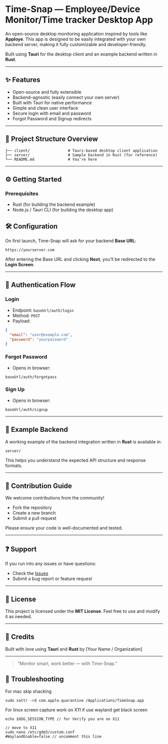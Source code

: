 # Time-Snap — Employee/Device Monitor/Time tracker Desktop App

An open-source desktop monitoring application inspired by tools like **Apploye**. This app is designed to be easily integrated with your own backend server, making it fully customizable and developer-friendly.

Built using **Tauri** for the desktop client and an example backend written in **Rust**.

---

## ✨ Features

* Open-source and fully extensible
* Backend-agnostic (easily connect your own server)
* Built with Tauri for native performance
* Simple and clean user interface
* Secure login with email and password
* Forgot Password and Signup redirects

---

## 📁 Project Structure Overview

```
├── client/                 # Tauri-based desktop client application
├── server/                 # Sample backend in Rust (for reference)
└── README.md               # You're here
```

---

## ⚙️ Getting Started

### Prerequisites

* Rust (for building the backend example)
* Node.js / Tauri CLI (for building the desktop app)


## 🛠️ Configuration

On first launch, Time-Snap will ask for your backend **Base URL**:

```
https://yourserver.com
```

After entering the Base URL and clicking **Next**, you'll be redirected to the **Login Screen**.

---

## 🔑 Authentication Flow

### Login

* Endpoint: `baseUrl/auth/login`
* Method: `POST`
* Payload:

```json
{
  "email": "user@example.com",
  "password": "yourpassword"
}
```

### Forgot Password

* Opens in browser:

```
baseUrl/auth/forgotpass
```

### Sign Up

* Opens in browser:

```
baseUrl/auth/signup
```

---

## 🚀 Example Backend

A working example of the backend integration written in **Rust** is available in:

```
server/
```

This helps you understand the expected API structure and response formats.

---

## 🚧 Contribution Guide

We welcome contributions from the community!

* Fork the repository
* Create a new branch
* Submit a pull request

Please ensure your code is well-documented and tested.

---

## ❓ Support

If you run into any issues or have questions:

* Check the [Issues](https://github.com/your-username/time-snap/issues)
* Submit a bug report or feature request

---

## 🌟 License

This project is licensed under the **MIT License**. Feel free to use and modify it as needed.

---

## 📍 Credits

Built with love using **Tauri** and **Rust** by \[Your Name / Organization]

---

> “Monitor smart, work better — with Time-Snap.”


## 📍 Troubleshooting
For mac skip shacking 
```shall
sudo xattr -rd com.apple.quarantine /Applications/TimeSnap.app
```
For linux
screen capture work on X11
if use wayland get black screen
```
echo $XDG_SESSION_TYPE // for Verify you are on X11

// move to X11
sudo nano /etc/gdm3/custom.conf 
#WaylandEnable=false // uncomment this line
```